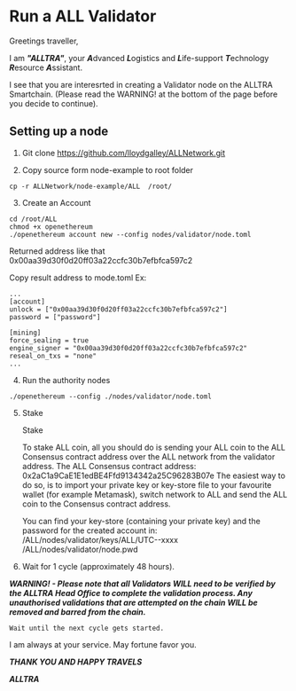 # Run a ALL Validator

Greetings traveller, 

I am ***"ALLTRA"***, your ***A***dvanced ***L***ogistics and ***L***ife-support ***T***echnology ***R***esource ***A***ssistant. 

I see that you are interesrted in creating a Validator node on the ALLTRA Smartchain. (Please read the WARNING! at the bottom of the page before you decide to continue).


## Setting up a node
1. Git clone https://github.com/lloydgalley/ALLNetwork.git

2. Copy source form node-example to root folder
```
cp -r ALLNetwork/node-example/ALL  /root/
```
3. Create an Account

```
cd /root/ALL
chmod +x openethereum
./openethereum account new --config nodes/validator/node.toml
```
Returned address like that 0x00aa39d30f0d20ff03a22ccfc30b7efbfca597c2

Copy result address to mode.toml
Ex:
```
...
[account]
unlock = ["0x00aa39d30f0d20ff03a22ccfc30b7efbfca597c2"]
password = ["password"]

[mining]
force_sealing = true
engine_signer = "0x00aa39d30f0d20ff03a22ccfc30b7efbfca597c2"
reseal_on_txs = "none"
...
```
4. Run the authority nodes
```
./openethereum --config ./nodes/validator/node.toml

```
5. Stake

    Stake

    To stake ALL coin, all you should do is sending your ALL coin to the ALL Consensus contract address over the ALL network from the validator address.
    The ALL Consensus contract address: 0x2aC1a9CaE1E1edBE4Ffd9134342a25C96283B07e
    The easiest way to do so, is to import your private key or key-store file to your favourite wallet (for example Metamask), switch network to ALL and send the ALL coin to the Consensus contract address.

    You can find your key-store (containing your private key) and the password for the created account in:
    /ALL/nodes/validator/keys/ALL/UTC--xxxx
    /ALL/nodes/validator/node.pwd

6. Wait for 1 cycle (approximately 48 hours).


***WARNING! - Please note that all Validators WILL need to be verified by the ALLTRA Head Office to complete the validation process. Any unauthorised validations that are attempted on the chain WILL be removed and barred from the chain.***

    Wait until the next cycle gets started.

   I am always at your service.
   May fortune favor you.

   ***THANK YOU AND HAPPY TRAVELS***

***ALLTRA***   


